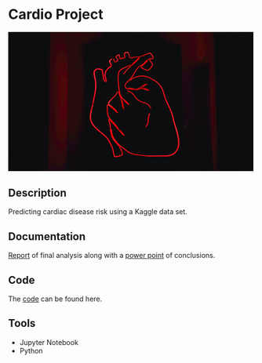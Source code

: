 # Cardio Project

<img src="images/heart.png" width ="500">

## Description 

Predicting cardiac disease risk using a Kaggle data set.

## Documentation

[Report](docs/FinalCardiac.pdf) of final analysis along with a [power point](powerpoint/KaggleCardiacData.pdf) of conclusions.

## Code

The [code](code/Cardio.ipynb) can be found here.

## Tools 

* Jupyter Notebook
* Python 
